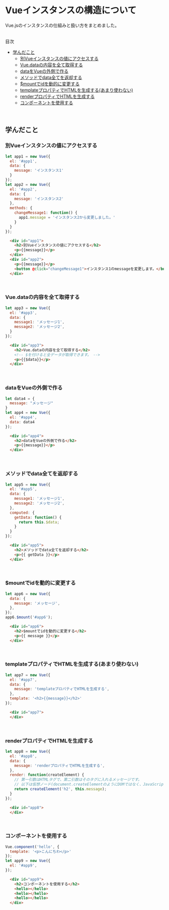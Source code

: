 # Vueインスタンスの構造について
Vue.jsのインスタンスの仕組みと扱い方をまとめました。  
<br>

<!-- START doctoc generated TOC please keep comment here to allow auto update -->
<!-- DON'T EDIT THIS SECTION, INSTEAD RE-RUN doctoc TO UPDATE -->
目次

- [学んだこと](#%E5%AD%A6%E3%82%93%E3%81%A0%E3%81%93%E3%81%A8)
  - [別Vueインスタンスの値にアクセスする](#%E5%88%A5vue%E3%82%A4%E3%83%B3%E3%82%B9%E3%82%BF%E3%83%B3%E3%82%B9%E3%81%AE%E5%80%A4%E3%81%AB%E3%82%A2%E3%82%AF%E3%82%BB%E3%82%B9%E3%81%99%E3%82%8B)
  - [Vue.dataの内容を全て取得する](#vuedata%E3%81%AE%E5%86%85%E5%AE%B9%E3%82%92%E5%85%A8%E3%81%A6%E5%8F%96%E5%BE%97%E3%81%99%E3%82%8B)
  - [dataをVueの外側で作る](#data%E3%82%92vue%E3%81%AE%E5%A4%96%E5%81%B4%E3%81%A7%E4%BD%9C%E3%82%8B)
  - [メソッドでdata全てを返却する](#%E3%83%A1%E3%82%BD%E3%83%83%E3%83%89%E3%81%A7data%E5%85%A8%E3%81%A6%E3%82%92%E8%BF%94%E5%8D%B4%E3%81%99%E3%82%8B)
  - [$mountでidを動的に変更する](#mount%E3%81%A7id%E3%82%92%E5%8B%95%E7%9A%84%E3%81%AB%E5%A4%89%E6%9B%B4%E3%81%99%E3%82%8B)
  - [templateプロパティでHTMLを生成する(あまり使わない)](#template%E3%83%97%E3%83%AD%E3%83%91%E3%83%86%E3%82%A3%E3%81%A7html%E3%82%92%E7%94%9F%E6%88%90%E3%81%99%E3%82%8B%E3%81%82%E3%81%BE%E3%82%8A%E4%BD%BF%E3%82%8F%E3%81%AA%E3%81%84)
  - [renderプロパティでHTMLを生成する](#render%E3%83%97%E3%83%AD%E3%83%91%E3%83%86%E3%82%A3%E3%81%A7html%E3%82%92%E7%94%9F%E6%88%90%E3%81%99%E3%82%8B)
  - [コンポーネントを使用する](#%E3%82%B3%E3%83%B3%E3%83%9D%E3%83%BC%E3%83%8D%E3%83%B3%E3%83%88%E3%82%92%E4%BD%BF%E7%94%A8%E3%81%99%E3%82%8B)

<!-- END doctoc generated TOC please keep comment here to allow auto update -->
<br>


## 学んだこと
### 別Vueインスタンスの値にアクセスする
```javascript
let app1 = new Vue({
  el: '#app1',
  data: {
    message: 'インスタンス1'
  }
});
let app2 = new Vue({
  el: '#app2',
  data: {
    message: 'インスタンス2'
  },
  methods: {
    changeMessage1: function() {
      app1.message = 'インスタンス2から変更しました。'
    }
  }
});
```
```html
  <div id="app1">
    <h2>別Vueインスタンスの値にアクセスする</h2>
    <p>{{message}}</p>
  </div>
  <div id="app2">
    <p>{{message}}</p>
    <button @click="changeMessage1">インスタンス1のmessageを変更します。</button>
  </div>
```
<br>

### Vue.dataの内容を全て取得する
```javascript
let app3 = new Vue({
  el: '#app3',
  data: {
    message1: 'メッセージ1',
    message2: 'メッセージ2',
  }
});
```
```html
  <div id="app3">
    <h2>Vue.dataの内容を全て取得する</h2>
    <!-- $を付けると全データが取得できます。 -->
    <p>{{$data}}</p>
  </div>
```
<br>

### dataをVueの外側で作る
```javascript
let data4 = {
  message: "メッセージ"
}
let app4 = new Vue({
  el: '#app4',
  data: data4
});
```
```html
  <div id="app4">
    <h2>dataをVueの外側で作る</h2>
    <p>{{message}}</p>
  </div>
```
<br>

### メソッドでdata全てを返却する
```javascript
let app5 = new Vue({
  el: '#app5',
  data: {
    message1: 'メッセージ1',
    message2: 'メッセージ2',
  },
  computed: {
    getData: function() {
      return this.$data;
    }
  }
});
```
```html
  <div id="app5">
    <h2>メソッドでdata全てを返却する</h2>
    <p>{{ getData }}</p>
  </div>
```
<br>

### $mountでidを動的に変更する
```javascript
let app6 = new Vue({
  data: {
    message: 'メッセージ',
  },
});
app6.$mount('#app6');
```
```html
  <div id="app6">
    <h2>$mountでidを動的に変更する</h2>
    <p>{{ message }}</p>
  </div>
```
<br>

### templateプロパティでHTMLを生成する(あまり使わない)
```javascript
let app7 = new Vue({
  el: '#app7',
  data: {
    message: 'templateプロパティでHTMLを生成する',
  },
  template: '<h2>{{message}}</h2>'
});
```
```html
  <div id="app7">
  </div>
```
<br>

### renderプロパティでHTMLを生成する
```javascript
let app8 = new Vue({
  el: '#app8',
  data: {
    message: 'renderプロパティでHTMLを生成する',
  },
  render: function(createElement) {
    // 第一引数はHTMLタグで、第二引数はそのタグに入れるメッセージです。
    // 以下は仮想ノード(document.createElementのようにDOMではなく、JavaScriptのオブジェクト)を作成しています。
    return createElement('h2', this.message);
  }
});
```
```html
  <div id="app8">
  </div>
```
<br>

### コンポーネントを使用する
```javascript
Vue.component('hello', {
  template: '<p>こんにちわ</p>'
});
let app9 = new Vue({
  el: '#app9',
});
```
```html
  <div id="app9">
    <h2>コンポーネントを使用する</h2>
    <hello></hello>
    <hello></hello>
    <hello></hello>
  </div>
```
<br>
